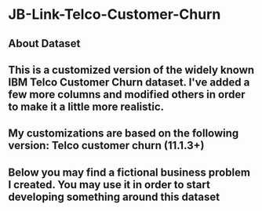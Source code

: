 # JB-Link-Telco-Customer-Churn


##  About Dataset
## This is a customized version of the widely known IBM Telco Customer Churn dataset. I've added a few more columns and modified others in order to make it a little more realistic.

## My customizations are based on the following version: Telco customer churn (11.1.3+)

## Below you may find a fictional business problem I created. You may use it in order to start developing something around this dataset